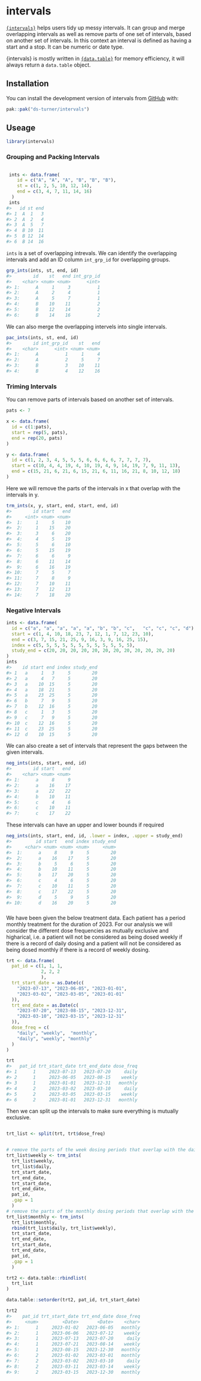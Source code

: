 
<!-- README.md is generated from README.Rmd. Please edit that file -->

# intervals

<!-- badges: start -->
<!-- badges: end -->

[`{intervals}`](https://github.com/ds-turner/intervals) helps users tidy
up messy intervals. It can group and merge overlapping intervals as well
as remove parts of one set of intervals, based on another set of
intervals. In this context an interval is defined as having a start and
a stop. It can be numeric or date type.

{intervals} is mostly written in
[`{data.table}`](https://rdatatable.gitlab.io/data.table/) for memory
efficiency, it will always return a `data.table` object.

## Installation

You can install the development version of intervals from
[GitHub](https://github.com/) with:

``` r
pak::pak("ds-turner/intervals")
```

## Useage

``` r
library(intervals)
```

### Grouping and Packing Intervals

``` r

 ints <- data.frame(
    id = c("A", "A", "A", "B", "B", "B"),
    st = c(1, 2, 5, 10, 12, 14),
    end = c(3, 4, 7, 11, 14, 16)
  )
 ints
#>   id st end
#> 1  A  1   3
#> 2  A  2   4
#> 3  A  5   7
#> 4  B 10  11
#> 5  B 12  14
#> 6  B 14  16
```

`ints` is a set of overlapping intrevals. We can identify the
overlapping intervals and add an ID column `int_grp_id` for overlapping
groups.

``` r
grp_ints(ints, st, end, id)
#>        id    st   end int_grp_id
#>    <char> <num> <num>      <int>
#> 1:      A     1     3          1
#> 2:      A     2     4          1
#> 3:      A     5     7          1
#> 4:      B    10    11          2
#> 5:      B    12    14          2
#> 6:      B    14    16          2
```

We can also merge the overlapping intervels into single intervals.

``` r
pac_ints(ints, st, end, id)
#>        id int_grp_id    st   end
#>    <char>      <int> <num> <num>
#> 1:      A          1     1     4
#> 2:      A          2     5     7
#> 3:      B          3    10    11
#> 4:      B          4    12    16
```

### Triming Intervals

You can remove parts of intervals based on another set of intervals.

``` r
pats <- 7

x <- data.frame(
  id = c(1:pats),
  start = rep(5, pats),
  end = rep(20, pats)
)

y <- data.frame(
  id = c(1, 2, 3, 4, 5, 5, 5, 6, 6, 6, 6, 7, 7, 7, 7),
  start = c(10, 4, 4, 19, 4, 10, 19, 4, 9, 14, 19, 7, 9, 11, 13),
  end = c(15, 21, 6, 21, 6, 15, 21, 6, 11, 16, 21, 8, 10, 12, 18)
)
```

Here we will remove the parts of the intervals in x that overlap with
the intervals in y.

``` r
trm_ints(x, y, start, end, start, end, id)
#>        id start   end
#>     <int> <num> <num>
#>  1:     1     5    10
#>  2:     1    15    20
#>  3:     3     6    20
#>  4:     4     5    19
#>  5:     5     6    10
#>  6:     5    15    19
#>  7:     6     6     9
#>  8:     6    11    14
#>  9:     6    16    19
#> 10:     7     5     7
#> 11:     7     8     9
#> 12:     7    10    11
#> 13:     7    12    13
#> 14:     7    18    20
```

### Negative Intervals

``` r
ints <- data.frame(
  id = c("a", "a", "a", "a", "a", "b", "b", "c",   "c", "c", "c", "d"),
  start = c(1, 4, 10, 18, 23, 7, 12, 1, 7, 12, 23, 10),
  end = c(3, 7, 15, 21, 25, 9, 16, 3, 9, 16, 25, 15),
  index = c(5, 5, 5, 5, 5, 5, 5, 5, 5, 5, 5, 5),
  study_end = c(20, 20, 20, 20, 20, 20, 20, 20, 20, 20, 20, 20)
)
ints
#>    id start end index study_end
#> 1   a     1   3     5        20
#> 2   a     4   7     5        20
#> 3   a    10  15     5        20
#> 4   a    18  21     5        20
#> 5   a    23  25     5        20
#> 6   b     7   9     5        20
#> 7   b    12  16     5        20
#> 8   c     1   3     5        20
#> 9   c     7   9     5        20
#> 10  c    12  16     5        20
#> 11  c    23  25     5        20
#> 12  d    10  15     5        20
```

We can also create a set of intervals that represent the gaps between
the given intervals.

``` r
neg_ints(ints, start, end, id)
#>        id start   end
#>    <char> <num> <num>
#> 1:      a     8     9
#> 2:      a    16    17
#> 3:      a    22    22
#> 4:      b    10    11
#> 5:      c     4     6
#> 6:      c    10    11
#> 7:      c    17    22
```

These intervals can have an upper and lower bounds if required

``` r
neg_ints(ints, start, end, id, .lower = index, .upper = study_end)
#>         id start   end index study_end
#>     <char> <num> <num> <num>     <num>
#>  1:      a     8     9     5        20
#>  2:      a    16    17     5        20
#>  3:      b     5     6     5        20
#>  4:      b    10    11     5        20
#>  5:      b    17    20     5        20
#>  6:      c     4     6     5        20
#>  7:      c    10    11     5        20
#>  8:      c    17    22     5        20
#>  9:      d     5     9     5        20
#> 10:      d    16    20     5        20
```

### 

We have been given the below treatment data. Each patient has a period
monthly treatment for the duration of 2023. For our analysis we will
consider the different dose frequencies as mutually exclusive and
higharical, i.e. a patient will not be considered as being dosed weekly
if there is a record of daily dosing and a patient will not be
considered as being dosed monthly if there is a record of weekly dosing.

``` r
trt <- data.frame(
  pat_id = c(1, 1, 1,
             2, 2, 2
             ),
  trt_start_date = as.Date(c(
    "2023-07-13", "2023-06-05", "2023-01-01",
    "2023-03-02", "2023-03-05", "2023-01-01"
  )),
  trt_end_date = as.Date(c(
    "2023-07-20", "2023-08-15", "2023-12-31",
    "2023-03-10", "2023-03-15", "2023-12-31"
  )),
  dose_freq = c(
    "daily", "weekly",  "monthly",
    "daily", "weekly", "monthly"
  )
)

trt
#>   pat_id trt_start_date trt_end_date dose_freq
#> 1      1     2023-07-13   2023-07-20     daily
#> 2      1     2023-06-05   2023-08-15    weekly
#> 3      1     2023-01-01   2023-12-31   monthly
#> 4      2     2023-03-02   2023-03-10     daily
#> 5      2     2023-03-05   2023-03-15    weekly
#> 6      2     2023-01-01   2023-12-31   monthly
```

Then we can split up the intervals to make sure everything is mutually
exclusive.

``` r

trt_list <- split(trt, trt$dose_freq)


# remove the parts of the week dosing periods that overlap with the daily dosing intervals
trt_list$weekly <- trm_ints(
  trt_list$weekly,
  trt_list$daily,
  trt_start_date,
  trt_end_date,
  trt_start_date,
  trt_end_date,
  pat_id,
  .gap = 1
  )
# remove the parts of the monthly dosing periods that overlap with the daily and weelky dosing intervals
trt_list$monthly <- trm_ints(
  trt_list$monthly,
  rbind(trt_list$daily, trt_list$weekly),
  trt_start_date,
  trt_end_date,
  trt_start_date,
  trt_end_date,
  pat_id,
  .gap = 1
  )

trt2 <- data.table::rbindlist(
  trt_list
)

data.table::setorder(trt2, pat_id, trt_start_date)

trt2
#>    pat_id trt_start_date trt_end_date dose_freq
#>     <num>         <Date>       <Date>    <char>
#> 1:      1     2023-01-02   2023-06-05   monthly
#> 2:      1     2023-06-06   2023-07-12    weekly
#> 3:      1     2023-07-13   2023-07-20     daily
#> 4:      1     2023-07-21   2023-08-14    weekly
#> 5:      1     2023-08-15   2023-12-30   monthly
#> 6:      2     2023-01-02   2023-03-01   monthly
#> 7:      2     2023-03-02   2023-03-10     daily
#> 8:      2     2023-03-11   2023-03-14    weekly
#> 9:      2     2023-03-15   2023-12-30   monthly
```
